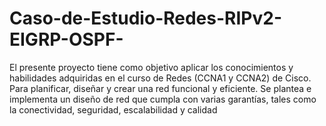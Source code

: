 # Caso-de-Estudio-Redes-RIPv2-EIGRP-OSPF-
El presente proyecto tiene como objetivo aplicar los conocimientos y habilidades adquiridas en el curso de Redes (CCNA1 y CCNA2) de Cisco. Para planificar, diseñar y crear una red funcional y eficiente. Se plantea e implementa un diseño de red que cumpla con varias garantías, tales como la conectividad, seguridad, escalabilidad y calidad
